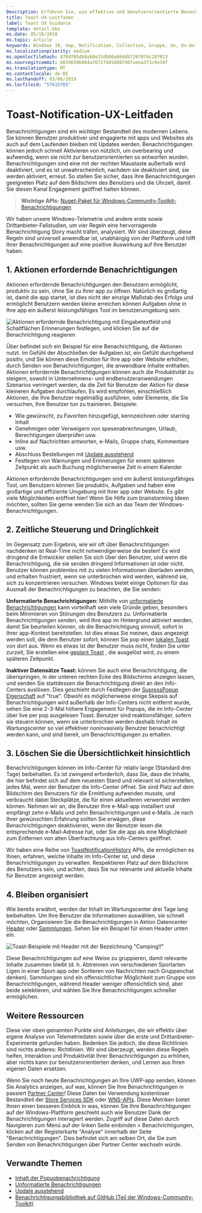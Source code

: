 ```yaml
---
Description: Erfahren Sie, wie effektive und benutzerorientierte Benachrichtigungen zu erstellen, die Ihre Benutzer produktiver und gerne machen.
title: Toast-UX-Leitfaden
label: Toast UX Guidance
template: detail.hbs
ms.date: 05/18/2018
ms.topic: article
keywords: Windows 10, Uwp, Notification, Collection, Gruppe, Ux, Ux-Anleitungen, Anleitungen, Aktion, Toast, Info-Centers, Noninterruptive, effektive Benachrichtigungen, nicht intrusiv handlungsrelevant Benachrichtigungen verwalten, Organisieren
ms.localizationpriority: medium
ms.openlocfilehash: 878df85db9ab0e33db06a86ddb726f07dc28f013
ms.sourcegitcommit: b034650b684a767274d5d88746faeea373c8e34f
ms.translationtype: MT
ms.contentlocale: de-DE
ms.lasthandoff: 03/06/2019
ms.locfileid: "57615765"
---
```

# <a name="toast-notification-ux-guidance"></a>Toast-Notification-UX-Leitfaden
Benachrichtigungen sind ein wichtiger Bestandteil des modernen Lebens. Sie können Benutzer produktiver und engagierte mit apps und Websites als auch auf dem Laufenden bleiben mit Updates werden. Benachrichtigungen können jedoch schnell Aktivieren von nützlich, um overbearing und aufwendig, wenn sie nicht zur benutzerorientierten so entworfen wurden. Benachrichtigungen sind eine mit der rechten Maustaste außerhalb wird deaktiviert, und es ist unwahrscheinlich, nachdem sie deaktiviert sind, sie werden aktiviert, erneut.  So stellen Sie sicher, dass Ihre Benachrichtigungen geeigneten Platz auf dem Bildschirm des Benutzers und die Uhrzeit, damit Sie diesen Kanal Engagement geöffnet halten können.

> **Wichtige APIs:** [Nuget-Paket für Windows-Community-Toolkit-Benachrichtigungen](https://www.nuget.org/packages/Microsoft.Toolkit.Uwp.Notifications/)

Wir haben unsere Windows-Telemetrie und andere erste sowie Drittanbieter-Fallstudien, um vier Regeln eine hervorragende Benachrichtigung Story macht träfen, analysiert.  Wir sind überzeugt, diese Regeln sind universell anwendbar ist, unabhängig von der Plattform und hilft Ihrer Benachrichtigungen auf eine positive Auswirkung auf Ihre Benutzer haben.

## <a name="1-actionable-notifications"></a>1. Aktionen erfordernde Benachrichtigungen
Aktionen erfordernde Benachrichtigungen den Benutzern ermöglicht, produktiv zu sein, ohne Sie zu Ihrer app zu öffnen.  Natürlich es großartig ist, damit die app startet, ist dies nicht der einzige Maßstab des Erfolgs und ermöglicht Benutzern werden kleine erreichen können Aufgaben ohne in Ihre app ein äußerst leistungsfähiges Tool im benutzerumgebung sein.

![Aktionen erfordernde Benachrichtigung mit Eingabetextfeld und Schaltflächen Erinnerungen festlegen, und klicken Sie auf die Benachrichtigung reagieren](images/actionable-notification-example01.png)

Über befindet sich ein Beispiel für eine Benachrichtigung, die Aktionen nutzt. Im Gefühl der Abschließen der Aufgaben ist, ein Gefühl durchgehend positiv, und Sie können diese Emotion für Ihre app oder Website erhöhen, durch Senden von Benachrichtigungen, die anwendbare Inhalte enthalten. Aktionen erfordernde Benachrichtigungen können auch die Produktivität zu steigern, sowohl in Unternehmens- und endbenutzeranwendungen Szenarios verringert werden, da die Zeit für Benutzer der Aktion für diese kleineren Aufgaben durchlaufen. Es wird empfohlen, einschließlich Aktionen, die Ihre Benutzer regelmäßig ausführen, oder Elemente, die Sie versuchen, Ihre Benutzer tun zu trainieren.  Beispiele:
* Wie gewünscht, zu Favoriten hinzugefügt, kennzeichnen oder starring Inhalt
* Genehmigen oder Verweigern von spesenabrechnungen, Urlaub, Berechtigungen überprüfen usw.
* Inline auf Nachrichten antworten, e-Mails, Gruppe chats, Kommentare usw.
* Abschluss Bestellungen mit [Update ausstehend](toast-pending-update.md)
* Festlegen von Warnungen und Erinnerungen für einem späteren Zeitpunkt als auch Buchung möglicherweise Zeit in einem Kalender

Aktionen erfordernde Benachrichtigungen sind ein äußerst leistungsfähiges Tool, um Benutzern können Sie produktiv, Aufgaben und haben eine großartige und effiziente Umgebung mit Ihrer app oder Website.  Es gibt viele Möglichkeiten eröffnet hier! Wenn Sie Hilfe zum brainstorming Ideen möchten, sollten Sie gerne wenden Sie sich an das Team der Windows-Benachrichtigungen.

## <a name="2-timing-and-urgency"></a>2. Zeitliche Steuerung und Dringlichkeit
Im Gegensatz zum Ergebnis, wie wir oft über Benachrichtigungen nachdenken ist Real-Time nicht notwendigerweise die besten! Es wird dringend die Entwickler stellen Sie sich über den Benutzer, und wenn die Benachrichtigung, die sie senden dringend Informationen ist oder nicht. Benutzer können problemlos mit zu vielen Informationen überladen werden, und erhalten frustriert, wenn sie unterbrochen wird werden, während sie, sich zu konzentrieren versuchen. Windows bietet einige Optionen für das Ausmaß der Benachrichtigungen zu beachten, die Sie senden:

**Unformatierte Benachrichtigungen:** Mithilfe von [unformatierte Benachrichtigungen](raw-notification-overview.md) kann vorteilhaft sein viele Gründe geben, besonders beim Minimieren von Störungen des Benutzers zu.  Unformatierte Benachrichtigungen senden, wird Ihre app im Hintergrund aktiviert werden, damit Sie beurteilen können, ob die Benachrichtigung sinnvoll, sofort in Ihrer app-Kontext bereitstellen. Ist dies etwas Sie meinen, dass angezeigt werden soll, die dem Benutzer sofort, können Sie pop einen [lokalen Toast](send-local-toast.md) von dort aus.  Wenn es etwas ist der Benutzer muss nicht, finden Sie unter zurzeit, Sie erstellen eine [geplant Toast](https://blogs.msdn.microsoft.com/tiles_and_toasts/2016/09/30/quickstart-sending-an-alarm-in-windows-10/) , die ausgelöst wird, zu einem späteren Zeitpunkt.


**Inaktiver Datensätze Toast:** können Sie auch eine Benachrichtigung, die überspringen, in der unteren rechten Ecke des Bildschirms anzeigen lassen, und senden Sie stattdessen die Benachrichtigung direkt an den Info-Centers auslösen. Dies geschieht durch Festlegen der [SupressPopup Eigenschaft](https://docs.microsoft.com/en-us/uwp/api/windows.ui.notifications.toastnotification.suppresspopup) auf "true". Obwohl es möglicherweise einige Skepsis auf Benachrichtigungen wird außerhalb der Info-Centers nicht entfernt wurde, sehen Sie eine 2-3-Mal höhere Engagement für Popups, die im Info-Center über live per pop ausgelesen Toast.  Benutzer sind reaktionsfähiger, sofern sie steuern können, wenn sie unterbrochen werden deshalb Inhalt im Wartungscenter so viel effektiver noninvasively Benutzer benachrichtigt werden kann, und sind bereit, um Benachrichtigungen zu erhalten.

## <a name="3-clear-out-the-clutter"></a>3. Löschen Sie die Übersichtlichkeit hinsichtlich
Benachrichtigungen können im Info-Center für relativ lange (Standard drei Tage) beibehalten.  Es ist zwingend erforderlich, dass Sie, dass die Inhalte, die hier befindet sich auf dem neuesten Stand und relevant ist sicherstellen, jedes Mal, wenn der Benutzer die Info-Center öffnet. Sie sind Platz auf dem Bildschirm des Benutzers für die Ermittlung aufwenden musste, und verbraucht dabei Steckplätze, die für einen aktuelleren verwendet werden können.  Nehmen wir an, die Benutzer Ihre e-Mail-app installiert und empfängt zehn e-Mails und zehn Benachrichtigungen und e-Mails.  Je nach Ihrer gewünschten Erfahrung sollten Sie erwägen, diese Benachrichtigungen deaktivieren, wenn der Benutzer lesen die entsprechende e-Mail-Adresse hat, oder Sie die app als eine Möglichkeit zum Entfernen von alten Überfrachtung aus Info-Centers geöffnet.

Wir haben eine Reihe von [ToastNotificationHistory](https://docs.microsoft.com/en-us/uwp/api/windows.ui.notifications.toastnotificationhistory) APIs, die ermöglichen es Ihnen, erfahren, welche Inhalte im Info-Center ist, und diese Benachrichtigungen zu verwalten. Respektieren Platz auf dem Bildschirm des Benutzers sein, und achten, dass Sie nur relevante und aktuelle Inhalte für Benutzer angezeigt werden.

## <a name="4-keeping-organized"></a>4. Bleiben organisiert
Wie bereits erwähnt, werden der Inhalt im Wartungscenter drei Tage lang beibehalten.  Um Ihre Benutzer die Informationen auswählen, sie schnell möchten, Organisieren Sie die Benachrichtigungen in Aktion Datencenter [Header](https://docs.microsoft.com/en-us/windows/uwp/design/shell/tiles-and-notifications/toast-headers) oder [Sammlungen](https://docs.microsoft.com/en-us/uwp/api/windows.ui.notifications.toastcollection). Sehen Sie ein Beispiel für einen Header unten ein.

![Toast-Beispiele mit Header mit der Bezeichnung "Camping!!"](images/toast-headers-action-center.png)

Diese Benachrichtigungen auf eine Weise zu gruppieren, damit relevante Inhalte zusammen bleibt (d. h. Abtrennen von verschiedenen Sportarten Ligen in einer Sport-app oder Sortieren von Nachrichten nach Gruppenchat denken). Sammlungen sind ein offensichtlicher Möglichkeit zum Gruppe von Benachrichtigungen, während Header weniger offensichtlich sind, aber beide selektieren, und wählen Sie Ihre Benachrichtigungen schneller ermöglichen.

## <a name="other-resources"></a>Weitere Ressourcen
Diese vier oben genannten Punkte sind Anleitungen, die wir effektiv über eigene Analyse von Telemetriedaten sowie über die erste und Drittanbieter-Experimente gefunden haben. Bedenken Sie jedoch, die diese Richtlinien sind nichts anderes: Richtlinien.  Wir sind überzeugt, werden diese Regeln helfen, Interaktion und Produktivität Ihrer Benachrichtigungen zu erhöhen, aber nichts kann zur benutzerorientierten denken, und Lernen aus Ihren eigenen Daten ersetzen.  

Wenn Sie noch heute Benachrichtigungen an Ihre UWP-app senden, können Sie Analytics anzeigen, auf was, können Sie Ihre Benachrichtigungen in passiert [Partner Center](https://partner.microsoft.com/dashboard)! Diese Daten bei Verwendung kostenloser Bestandteil der [Store Services SDK](https://marketplace.visualstudio.com/items?itemName=AdMediator.MicrosoftStoreServicesSDK) oder [WNS-APIs](https://docs.microsoft.com/en-us/windows/uwp/design/shell/tiles-and-notifications/windows-push-notification-services--wns--overview). Diese Metriken bietet Ihnen einen besseren Einblick in was, können Sie Ihre Benachrichtigungen auf der Windows-Plattform geschieht auch wie Benutzer Dank der Benachrichtigungen interagiert werden. Zugriff auf diese Daten durch Navigieren zum Menü auf der linken Seite einbinden > Benachrichtigungen, klicken auf der Registerkarte "Analyse" innerhalb der Seite "Benachrichtigungen".  Dies befindet sich am selben Ort, die Sie zum Senden von Benachrichtigungen über Partner Center wechseln würde.

## <a name="related-topics"></a>Verwandte Themen

* [Inhalt der Popupbenachrichtigung](adaptive-interactive-toasts.md)
* [Unformatierte Benachrichtigungen](raw-notification-overview.md)
* [Update ausstehend](toast-pending-update.md)
* [Benachrichtigungsbibliothek auf GitHub (Teil der Windows-Community-Toolkit)](https://github.com/Microsoft/UWPCommunityToolkit/tree/master/Microsoft.Toolkit.Uwp.Notifications)
